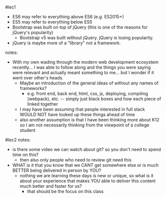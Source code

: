 #lec1
- ES6 may refer to everything above ES6 (e.g. ES2015+)
- ES5 may refer to everything below ES5
- Bootstrap was built on top of jQuery (this is one of the reasons for jQuery's popularity)
  - Bootstrap v5 was built without jQuery. jQuery is losing popularity.
- jQuery is maybe more of a "library" not a framework.

notes:
- With my own wading through the modern web development ecosystem recently...
I was able to follow along and the things you were saying were relevant and actually meant something to me... but I wonder if it went over other's heads.
  - Maybe an introduction of the general ideas of without any names of frameworks?
    - e.g. front end, back end, html, css, js, deploying, compiling (webpack), etc. -- simply just black boxes and how each piece of linked together
  * I may have been assuming that people interested in full stack WOULD NOT have looked up these things ahead of time
  * also another assumption is that I have been thinking more about K12 so I am not necessarily thinking from the viewpoint of a college student

#lec2
notes:
- is there some video we can watch about git? so you don't need to spend time on this?
  - then also only people who need to review git need this
- WHAT is it that you know that we CANT get somewhere else or is much BETTER being delivered in person by YOU?
  - nothing we are learning these days is new or unique, so what is it about your experience that makes YOU able to deliver this content much better and faster for us?
    - that should be the focus on this class
